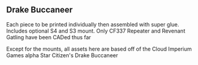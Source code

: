 ## Drake Buccaneer

Each piece to be printed individually then assembled with super glue. Includes optional S4 and S3 mount. Only CF337 Repeater and Revenant Gatling have been CADed thus far

Except for the mounts, all assets here are based off of the Cloud Imperium Games alpha Star Citizen's Drake Buccaneer 
